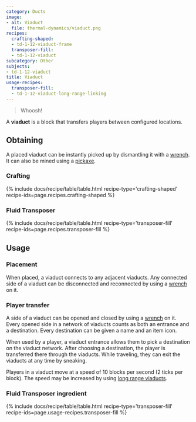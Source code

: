 ```yaml
---
category: Ducts
image:
- alt: Viaduct
  file: thermal-dynamics/viaduct.png
recipes:
  crafting-shaped:
  - td-1-12-viaduct-frame
  transposer-fill:
  - td-1-12-viaduct
subcategory: Other
subjects:
- td-1-12-viaduct
title: Viaduct
usage-recipes:
  transposer-fill:
  - td-1-12-viaduct-long-range-linking
---
```


> Whoosh!


A **viaduct** is a block that transfers players between configured locations.


Obtaining
---------

A placed viaduct can be instantly picked up by dismantling it with a
[wrench](../../wrenches/). It can also be mined using a
[pickaxe](https://minecraft.gamepedia.com/Pickaxe).

### Crafting
{% include docs/recipe/table/table.html recipe-type='crafting-shaped' recipe-ids=page.recipes.crafting-shaped %}

### Fluid Transposer
{% include docs/recipe/table/table.html recipe-type='transposer-fill' recipe-ids=page.recipes.transposer-fill %}


Usage
-----

### Placement
When placed, a viaduct connects to any adjacent viaducts. Any connected side of
a viaduct can be disconnected and reconnected by using a
[wrench](../../wrenches/) on it.

### Player transfer
A side of a viaduct can be opened and closed by using a
[wrench](../../wrenches/) on it. Every opened side in a network of viaducts
counts as both an entrance and a destination. Every destination can be given a
name and an item icon.

When used by a player, a viaduct entrance allows them to pick a destination on
the viaduct network. After choosing a destination, the player is transferred
there through the viaducts. While traveling, they can exit the viaducts at any
time by sneaking.

Players in a viaduct move at a speed of 10 blocks per second (2 ticks per
block). The speed may be increased by using [long range
viaducts](../long-range-viaduct/).


### Fluid Transposer ingredient
{% include docs/recipe/table/table.html recipe-type='transposer-fill' recipe-ids=page.usage-recipes.transposer-fill %}
